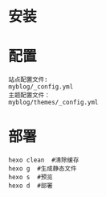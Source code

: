 # 安装

# 配置

```
站点配置文件:
myblog/_config.yml
主题配置文件：
myblog/themes/_config.yml
```

# 部署

```shell
hexo clean	#清除缓存
hexo g	#生成静态文件
hexo s	#预览
hexo d	#部署
```

